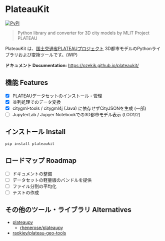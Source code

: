 # PlateauKit

[![PyPI](https://img.shields.io/pypi/v/plateaukit.svg)](https://pypi.org/project/plateaukit/)
<!-- [![PyPI downloads](https://img.shields.io/pypi/dm/plateaukit.svg)](https://pypistats.org/packages/plateaukit) -->

> Python library and converter for 3D city models by MLIT Project PLATEAU

PlateauKit は、<a href="https://www.mlit.go.jp/plateau/" target="_blank">国土交通省PLATEAUプロジェクト</a> 3D都市モデルのPythonライブラリおよび変換ツールです。(WIP)

**ドキュメント Documentation:** <https://ozekik.github.io/plateaukit/>

## 機能 Features

- [x] PLATEAUデータセットのインストール・管理
- [x] 並列処理でのデータ変換
- [x] citygml-tools / citygml4j (Java) に依存せずCityJSONを生成 (一部)
- [ ] JupyterLab / Jupyer Notebookでの3D都市モデル表示 (LOD1/2)

## インストール Install

```sh
pip install plateaukit
```

## ロードマップ Roadmap

- [ ] ドキュメントの整備
- [ ] データセットの軽量版のバンドルを提供
- [ ] ファイル分割の平均化
- [ ] テストの作成

## その他のツール・ライブラリ Alternatives

- [plateaupy](https://github.com/AcculusSasao/plateaupy)
  - [rhenerose/plateaupy](https://github.com/rhenerose/plateaupy)
- [raokiey/plateau-geo-tools](https://github.com/raokiey/plateau-geo-tools)
